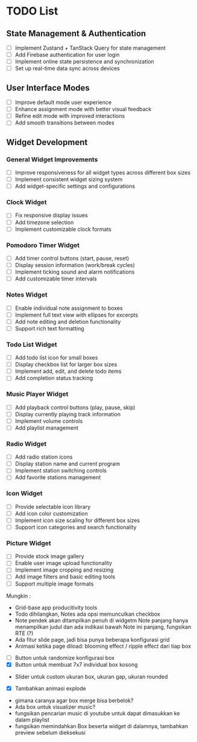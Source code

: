 # TODO List

## State Management & Authentication

- [ ] Implement Zustand + TanStack Query for state management
- [ ] Add Firebase authentication for user login
- [ ] Implement online state persistence and synchronization
- [ ] Set up real-time data sync across devices

## User Interface Modes

- [ ] Improve default mode user experience
- [ ] Enhance assignment mode with better visual feedback
- [ ] Refine edit mode with improved interactions
- [ ] Add smooth transitions between modes

## Widget Development

### General Widget Improvements

- [ ] Improve responsiveness for all widget types across different box sizes
- [ ] Implement consistent widget sizing system
- [ ] Add widget-specific settings and configurations

### Clock Widget

- [ ] Fix responsive display issues
- [ ] Add timezone selection
- [ ] Implement customizable clock formats

### Pomodoro Timer Widget

- [ ] Add timer control buttons (start, pause, reset)
- [ ] Display session information (work/break cycles)
- [ ] Implement ticking sound and alarm notifications
- [ ] Add customizable timer intervals

### Notes Widget

- [ ] Enable individual note assignment to boxes
- [ ] Implement full text view with ellipses for excerpts
- [ ] Add note editing and deletion functionality
- [ ] Support rich text formatting

### Todo List Widget

- [ ] Add todo list icon for small boxes
- [ ] Display checkbox list for larger box sizes
- [ ] Implement add, edit, and delete todo items
- [ ] Add completion status tracking

### Music Player Widget

- [ ] Add playback control buttons (play, pause, skip)
- [ ] Display currently playing track information
- [ ] Implement volume controls
- [ ] Add playlist management

### Radio Widget

- [ ] Add radio station icons
- [ ] Display station name and current program
- [ ] Implement station switching controls
- [ ] Add favorite stations management

### Icon Widget

- [ ] Provide selectable icon library
- [ ] Add icon color customization
- [ ] Implement icon size scaling for different box sizes
- [ ] Support icon categories and search functionality

### Picture Widget

- [ ] Provide stock image gallery
- [ ] Enable user image upload functionality
- [ ] Implement image cropping and resizing
- [ ] Add image filters and basic editing tools
- [ ] Support multiple image formats

Mungkin :

- Grid-base app producitivity tools
- Todo dihilangkan, Notes ada opsi memunculkan checkbox
- Note pendek akan ditampilkan penuh di widgetm Note panjang hanya menampilkan judul dan ada indikasi bawah Note ini panjang, fungsikan RTE (?)
- Ada fitur slide page, jadi bisa punya beberapa konfigurasi grid
- Animasi ketika page diload: blooming effect / ripple effect dari tiap box
- [ ] Button untuk randomize konfigurasi box
- [x] Button untuk membuat 7x7 individual box kosong
- Slider untuk custom ukuran box, ukuran gap, ukuran rounded
- [x] Tambahkan animasi explode
- gimana caranya agar box merge bisa berbelok?
- Ada box untuk visualizer music?
- fungsikan pencarian music di youtube untuk dapat dimasukkan ke dalam playlist
- fungsikan memindahkan Box beserta widget di dalamnya, tambahkan preview sebelum dieksekusi
 